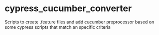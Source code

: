 # cypress_cucumber_converter
Scripts to create .feature files and add cucumber preprocessor based on some cypress scripts that match an specific criteria
